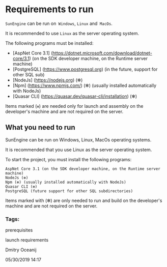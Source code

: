 # Requirements to run

`SunEngine` can be run on` Windows`, `Linux` and` MacOs`.

It is recommended to use `Linux` as the server operating system.

The following programs must be installed:

- [AspNet Core 3.1] (https://dotnet.microsoft.com/download/dotnet-core/3.1) (on the SDK developer machine, on the Runtime server machine)
- [PostgreSQL] (https://www.postgresql.org) (in the future, support for other SQL sub)
- [NodeJs] (https://nodejs.org) (✻)
- [Npm] (https://www.npmjs.com/) (✻) (usually installed automatically with NodeJs)
- [Quasar CLI] (https://quasar.dev/quasar-cli/installation) (✻)


Items marked (`✻`) are needed only for launch and assembly on the developer's machine and are not required on the server.


## What you need to run

SunEngine can be run on Windows, Linux, MacOs operating systems.

It is recommended that you use Linux as the server operating system.

To start the project, you must install the following programs:

    AspNet Core 3.1 (on the SDK developer machine, on the Runtime server machine)
    NodeJs (✻)
    Npm (✻) (usually installed automatically with NodeJs)
    Quasar CLI (✻)
    PostgreSQL (future support for other SQL subdirectories)

Items marked with (✻) are only needed to run and build on the developer's machine and are not required on the server.

### Tags:

prerequisites

launch requirements


Dmitry Oceanij

05/30/2019 14:17
